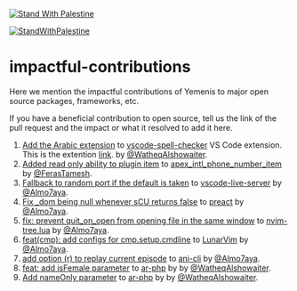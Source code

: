 [![Stand With Palestine](https://raw.githubusercontent.com/TheBSD/StandWithPalestine/main/banner-no-action.svg)](https://TheBSD.github.io/StandWithPalestine/)

[![StandWithPalestine](https://raw.githubusercontent.com/TheBSD/StandWithPalestine/main/badges/StandWithPalestine.svg)](https://github.com/TheBSD/StandWithPalestine/blob/main/docs/README.md)

# impactful-contributions
Here we mention the impactful contributions of Yemenis to major open source packages, frameworks, etc.

If you have a beneficial contribution to open source, tell us the link of the pull request and the impact or what it resolved to add it here.


1. [Add the Arabic extension](https://github.com/streetsidesoftware/vscode-cspell-dict-extensions/pull/336) to [vscode-spell-checker](https://github.com/streetsidesoftware/vscode-spell-checker) VS Code extension. This is the extention [link](https://marketplace.visualstudio.com/items?itemName=streetsidesoftware.code-spell-checker-arabic). by [@WatheqAlshowaiter](https://github.com/watheqAlshowaiter/).
2. [Added read only ability to plugin item](https://github.com/sdembele/apex_intl_phone_number_item/pull/8) to [apex_intl_phone_number_item
](https://github.com/sdembele/apex_intl_phone_number_item) by [@FerasTamesh](https://github.com/FerasTamesh).
3. [Fallback to random port if the default is taken](https://github.com/ritwickdey/vscode-live-server/pull/330) to [vscode-live-server](https://github.com/ritwickdey/vscode-live-server) by [@Almo7aya](https://github.com/Almo7aya).
4. [Fix _dom being null whenever sCU returns false](https://github.com/preactjs/preact/pull/1484) to [preact](https://github.com/preactjs/preact) by [@Almo7aya](https://github.com/Almo7aya).
5. [fix: prevent quit_on_open from opening file in the same window](https://github.com/nvim-tree/nvim-tree.lua/pull/1637) to [nvim-tree.lua](https://github.com/nvim-tree/nvim-tree.lua) by [@Almo7aya](https://github.com/Almo7aya).
6. [feat(cmp): add configs for cmp.setup.cmdline](https://github.com/LunarVim/LunarVim/pull/3180) to [LunarVim](https://github.com/LunarVim/LunarVim) by [@Almo7aya](https://github.com/Almo7aya).
7. [add option (r) to replay current episode](https://github.com/pystardust/ani-cli/pull/31) to [ani-cli](https://github.com/pystardust/ani-cli) by [@Almo7aya](https://github.com/Almo7aya).
8. [feat: add isFemale parameter](https://github.com/khaled-alshamaa/ar-php/pull/75) to [ar-php](https://github.com/khaled-alshamaa/ar-php/) by by [@WatheqAlshowaiter](https://github.com/watheqAlshowaiter/).
9. [Add nameOnly parameter](https://github.com/khaled-alshamaa/ar-php/pull/66) to [ar-php](https://github.com/khaled-alshamaa/ar-php/) by by [@WatheqAlshowaiter](https://github.com/watheqAlshowaiter/).


